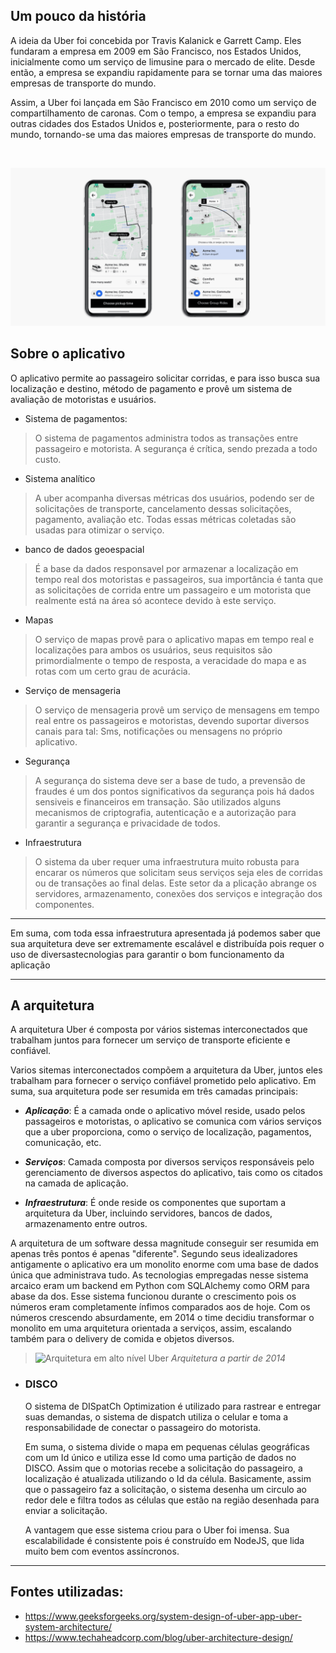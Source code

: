 ## Um pouco da história


A ideia da Uber foi concebida por Travis Kalanick e Garrett Camp. Eles fundaram a empresa em 2009 em São Francisco, nos Estados Unidos, inicialmente como um serviço de limusine para o mercado de elite. Desde então, a empresa se expandiu rapidamente para se tornar uma das maiores empresas de transporte do mundo.

Assim, a Uber foi lançada em São Francisco em 2010 como um serviço de compartilhamento de caronas. Com o tempo, a empresa se expandiu para outras cidades dos Estados Unidos e, posteriormente, para o resto do mundo, tornando-se uma das maiores empresas de transporte do mundo.

<br>

![Uber](/images/Uber.png)


## Sobre o aplicativo

O aplicativo permite ao passageiro solicitar corridas, e para isso busca sua localização e destino, método de pagamento e provê um sistema de avaliação de motoristas e usuários.

- Sistema de pagamentos:
> O sistema de pagamentos administra todos as transações entre passageiro e motorista. A segurança é crítica, sendo prezada a todo custo.

- Sistema analítico
> A uber acompanha diversas métricas dos usuários, podendo ser de solicitações de transporte, cancelamento dessas solicitações, pagamento, avaliação etc. Todas essas métricas coletadas são usadas para otimizar o serviço.

- banco de dados geoespacial
> É a base da dados responsavel por armazenar a localização em tempo real dos motoristas e passageiros, sua importância é tanta que as solicitações de corrida entre um passageiro e um motorista que realmente está na área só acontece devido à este serviço.

- Mapas
> O serviço de mapas provê para o aplicativo mapas em tempo real e localizações para ambos os usuários, seus requisitos são primordialmente o tempo de resposta, a veracidade do mapa e as rotas com um certo grau de acurácia.

- Serviço de mensageria
> O serviço de mensageria provê um serviço de mensagens em tempo real entre os passageiros e motoristas, devendo suportar diversos canais para tal: Sms, notificações ou mensagens no próprio aplicativo.

- Segurança
> A segurança do sistema deve ser a base de tudo, a prevensão de fraudes é um dos pontos significativos da segurança pois há dados sensiveis e financeiros em transação. São utilizados alguns mecanismos de criptografia, autenticação e a autorização para garantir a segurança e privacidade de todos.


- Infraestrutura
> O sistema da uber requer uma infraestrutura muito robusta para encarar os números que solicitam seus serviços seja eles de corridas ou de transações ao final delas. Este setor da a plicação abrange os servidores, armazenamento, conexões dos serviços e integração dos componentes.
___

Em suma, com toda essa infraestrutura apresentada já podemos saber que sua arquitetura deve ser extremamente escalável e distribuída pois requer o uso de diversastecnologias para garantir o bom funcionamento da aplicação

___


## A arquitetura

A arquitetura  Uber é composta por vários sistemas interconectados que trabalham juntos para fornecer um serviço de transporte eficiente e confiável.

Varios sitemas interconectados compõem a arquitetura da Uber, juntos eles trabalham para fornecer o serviço confiável prometido pelo aplicativo. Em suma, sua arquitetura pode ser resumida em três camadas principais:

- ***Aplicação***: É a camada onde o aplicativo móvel reside, usado pelos passageiros e motoristas, o aplicativo se comunica com vários serviços que a uber proporciona, como o serviço de localização, pagamentos, comunicação, etc. 

- ***Serviços***: Camada composta por diversos serviços responsáveis pelo gerenciamento de diversos aspectos do aplicativo, tais como os citados na camada de aplicação.
  
- ***Infraestrutura***: É onde reside os componentes que suportam a arquitetura da Uber, incluindo servidores, bancos de dados, armazenamento entre outros. 


A arquitetura de um software dessa magnitude conseguir ser resumida em apenas três pontos é apenas "diferente". Segundo seus idealizadores antigamente o aplicativo era um monolito enorme com uma base de dados única que administrava tudo. As tecnologias empregadas nesse sistema arcaico eram um backend em Python com SQLAlchemy como ORM para  abase da dos. Esse sistema funcionou durante o crescimento pois os números eram completamente ínfimos comparados aos de hoje.
Com os números crescendo absurdamente, em 2014 o time decidiu transformar o monolito em uma arquitetura orientada a serviços, assim, escalando também para o delivery de comida e objetos diversos.



>![Arquitetura em alto nível Uber](/images/Arquitetura%20de%20alto%20nível%20Uber.png)
*Arquitetura a partir de 2014*


- ### DISCO
  O sistema de DISpatCh Optimization é utilizado para rastrear e entregar suas demandas, o sistema de dispatch utiliza o celular e toma a responsabilidade de conectar o passageiro do motorista.
  
  Em suma, o sistema divide o mapa em pequenas células geográficas com um Id único e utiliza esse Id como uma partição de dados no DISCO. Assim que o motorias recebe a solicitação do passageiro, a localização é atualizada utilizando o Id da célula. Basicamente, assim que o passageiro faz a solicitação, o sistema desenha um circulo ao redor dele e filtra todos as células que estão na região desenhada para enviar a solicitação.

  A vantagem que esse sistema criou para o Uber foi imensa. Sua escalabilidade é consistente pois é construído em NodeJS, que lida muito bem com eventos assíncronos.
___
  




## Fontes utilizadas:

- https://www.geeksforgeeks.org/system-design-of-uber-app-uber-system-architecture/
- https://www.techaheadcorp.com/blog/uber-architecture-design/
